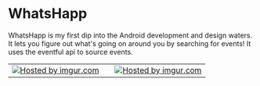 WhatsHapp
=========
WhatsHapp is my first dip into the Android development and design waters. It lets you figure out what's going on around you by searching for events! It uses the eventful api to source events.

<table style="width:100%">
  <tr>
    <td>
      <a href="http://imgur.com/ol8IIMZ"><img src="http://i.imgur.com/ol8IIMZl.png" title="Hosted by imgur.com"/></a>
</td>
  <td>
  </td>
    <td>
      <a href="http://imgur.com/tLCayds"><img src="http://i.imgur.com/tLCaydsl.png" title="Hosted by imgur.com"/></a></td> 
  </tr>
</table>

